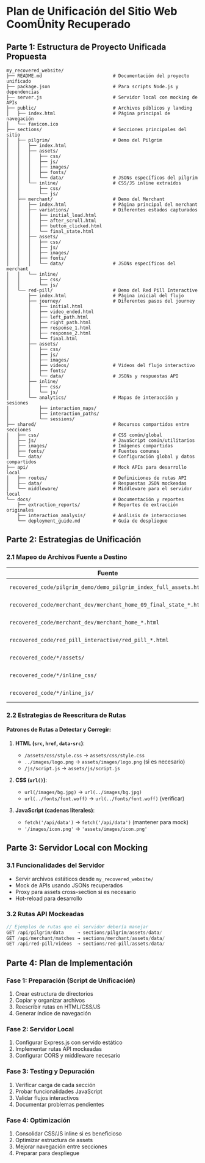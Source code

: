 # Plan de Unificación del Sitio Web CoomÜnity Recuperado

## Parte 1: Estructura de Proyecto Unificada Propuesta

```
my_recovered_website/
├── README.md                          # Documentación del proyecto unificado
├── package.json                       # Para scripts Node.js y dependencias
├── server.js                          # Servidor local con mocking de APIs
├── public/                            # Archivos públicos y landing
│   ├── index.html                     # Página principal de navegación
│   └── favicon.ico
├── sections/                          # Secciones principales del sitio
│   ├── pilgrim/                       # Demo del Pilgrim
│   │   ├── index.html
│   │   ├── assets/
│   │   │   ├── css/
│   │   │   ├── js/
│   │   │   ├── images/
│   │   │   ├── fonts/
│   │   │   └── data/                  # JSONs específicos del pilgrim
│   │   └── inline/                    # CSS/JS inline extraídos
│   │       ├── css/
│   │       └── js/
│   ├── merchant/                      # Demo del Merchant
│   │   ├── index.html                 # Página principal del merchant
│   │   ├── variations/                # Diferentes estados capturados
│   │   │   ├── initial_load.html
│   │   │   ├── after_scroll.html
│   │   │   ├── button_clicked.html
│   │   │   └── final_state.html
│   │   ├── assets/
│   │   │   ├── css/
│   │   │   ├── js/
│   │   │   ├── images/
│   │   │   ├── fonts/
│   │   │   └── data/                  # JSONs específicos del merchant
│   │   └── inline/
│   │       ├── css/
│   │       └── js/
│   └── red-pill/                      # Demo del Red Pill Interactive
│       ├── index.html                 # Página inicial del flujo
│       ├── journey/                   # Diferentes pasos del journey
│       │   ├── initial.html
│       │   ├── video_ended.html
│       │   ├── left_path.html
│       │   ├── right_path.html
│       │   ├── response_1.html
│       │   ├── response_2.html
│       │   └── final.html
│       ├── assets/
│       │   ├── css/
│       │   ├── js/
│       │   ├── images/
│       │   ├── videos/                # Videos del flujo interactivo
│       │   ├── fonts/
│       │   └── data/                  # JSONs y respuestas API
│       ├── inline/
│       │   ├── css/
│       │   └── js/
│       └── analytics/                 # Mapas de interacción y sesiones
│           ├── interaction_maps/
│           ├── interaction_paths/
│           └── sessions/
├── shared/                            # Recursos compartidos entre secciones
│   ├── css/                           # CSS común/global
│   ├── js/                            # JavaScript común/utilitarios
│   ├── images/                        # Imágenes compartidas
│   ├── fonts/                         # Fuentes comunes
│   └── data/                          # Configuración global y datos compartidos
├── api/                               # Mock APIs para desarrollo local
│   ├── routes/                        # Definiciones de rutas API
│   ├── data/                          # Respuestas JSON mockeadas
│   └── middleware/                    # Middleware para el servidor local
└── docs/                              # Documentación y reportes
    ├── extraction_reports/            # Reportes de extracción originales
    ├── interaction_analysis/          # Análisis de interacciones
    └── deployment_guide.md            # Guía de despliegue
```

## Parte 2: Estrategias de Unificación

### 2.1 Mapeo de Archivos Fuente a Destino

| Fuente | Destino | Procesamiento |
|--------|---------|---------------|
| `recovered_code/pilgrim_demo/demo_pilgrim_index_full_assets.html` | `sections/pilgrim/index.html` | Reescritura de rutas |
| `recovered_code/merchant_dev/merchant_home_09_final_state_*.html` | `sections/merchant/index.html` | Mejor estado capturado |
| `recovered_code/merchant_dev/merchant_home_*.html` | `sections/merchant/variations/` | Estados alternativos |
| `recovered_code/red_pill_interactive/red_pill_*.html` | `sections/red-pill/journey/` | Flujo interactivo |
| `recovered_code/*/assets/` | `sections/*/assets/` | Copia directa + ajuste rutas |
| `recovered_code/*/inline_css/` | `sections/*/inline/css/` | Consolidación opcional |
| `recovered_code/*/inline_js/` | `sections/*/inline/js/` | Consolidación opcional |

### 2.2 Estrategias de Reescritura de Rutas

#### Patrones de Rutas a Detectar y Corregir:

1. **HTML (`src`, `href`, `data-src`)**:
   - `/assets/css/style.css` → `assets/css/style.css`
   - `../images/logo.png` → `assets/images/logo.png` (si es necesario)
   - `/js/script.js` → `assets/js/script.js`

2. **CSS (`url()`)**:
   - `url(/images/bg.jpg)` → `url(../images/bg.jpg)`
   - `url(../fonts/font.woff)` → `url(../fonts/font.woff)` (verificar)

3. **JavaScript (cadenas literales)**:
   - `fetch('/api/data')` → `fetch('/api/data')` (mantener para mock)
   - `'/images/icon.png'` → `'assets/images/icon.png'`

## Parte 3: Servidor Local con Mocking

### 3.1 Funcionalidades del Servidor
- Servir archivos estáticos desde `my_recovered_website/`
- Mock de APIs usando JSONs recuperados
- Proxy para assets cross-section si es necesario
- Hot-reload para desarrollo

### 3.2 Rutas API Mockeadas
```javascript
// Ejemplos de rutas que el servidor debería manejar
GET /api/pilgrim/data     → sections/pilgrim/assets/data/
GET /api/merchant/matches → sections/merchant/assets/data/
GET /api/red-pill/videos  → sections/red-pill/assets/data/
```

## Parte 4: Plan de Implementación

### Fase 1: Preparación (Script de Unificación)
1. Crear estructura de directorios
2. Copiar y organizar archivos
3. Reescribir rutas en HTML/CSS/JS
4. Generar índice de navegación

### Fase 2: Servidor Local
1. Configurar Express.js con servido estático
2. Implementar rutas API mockeadas
3. Configurar CORS y middleware necesario

### Fase 3: Testing y Depuración
1. Verificar carga de cada sección
2. Probar funcionalidades JavaScript
3. Validar flujos interactivos
4. Documentar problemas pendientes

### Fase 4: Optimización
1. Consolidar CSS/JS inline si es beneficioso
2. Optimizar estructura de assets
3. Mejorar navegación entre secciones
4. Preparar para despliegue 